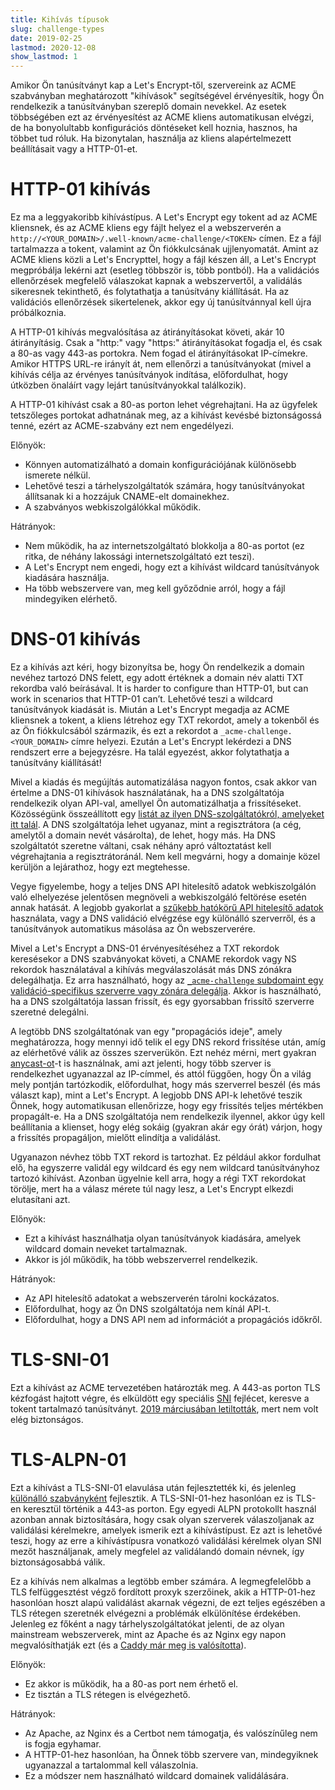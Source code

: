 ```yaml
---
title: Kihívás típusok
slug: challenge-types
date: 2019-02-25
lastmod: 2020-12-08
show_lastmod: 1
---
```



Amikor Ön tanúsítványt kap a Let's Encrypt-től, szervereink az ACME szabványban meghatározott "kihívások" segítségével érvényesítik, hogy Ön rendelkezik a tanúsítványban szereplő domain nevekkel. Az esetek többségében ezt az érvényesítést az ACME kliens automatikusan elvégzi, de ha bonyolultabb konfigurációs döntéseket kell hoznia, hasznos, ha többet tud róluk. Ha bizonytalan, használja az kliens alapértelmezett beállításait vagy a HTTP-01-et.

# HTTP-01 kihívás

Ez ma a leggyakoribb kihívástípus. A Let's Encrypt egy tokent ad az ACME kliensnek, és az ACME kliens egy fájlt helyez el a webszerverén a `http://<YOUR_DOMAIN>/.well-known/acme-challenge/<TOKEN>` címen. Ez a fájl tartalmazza a tokent, valamint az Ön fiókkulcsának ujjlenyomatát. Amint az ACME kliens közli a Let's Encrypttel, hogy a fájl készen áll, a Let's Encrypt megpróbálja lekérni azt (esetleg többször is, több pontból). Ha a validációs ellenőrzések megfelelő válaszokat kapnak a webszervertől, a validálás sikeresnek tekinthető, és folytathatja a tanúsítvány kiállítását. Ha az validációs ellenőrzések sikertelenek, akkor egy új tanúsítvánnyal kell újra próbálkoznia.

A HTTP-01 kihívás megvalósítása az átirányításokat követi, akár 10 átirányításig. Csak a "http:" vagy "https:" átirányításokat fogadja el, és csak a 80-as vagy 443-as portokra. Nem fogad el átirányításokat IP-címekre. Amikor HTTPS URL-re irányít át, nem ellenőrzi a tanúsítványokat (mivel a kihívás célja az érvényes tanúsítványok indítása, előfordulhat, hogy útközben önaláírt vagy lejárt tanúsítványokkal találkozik).

A HTTP-01 kihívást csak a 80-as porton lehet végrehajtani. Ha az ügyfelek tetszőleges portokat adhatnának meg, az a kihívást kevésbé biztonságossá tenné, ezért az ACME-szabvány ezt nem engedélyezi.

Előnyök:

 - Könnyen automatizálható a domain konfigurációjának különösebb ismerete nélkül.
 - Lehetővé teszi a tárhelyszolgáltatók számára, hogy tanúsítványokat állítsanak ki a hozzájuk CNAME-elt domainekhez.
 - A szabványos webkiszolgálókkal működik.

Hátrányok:

 - Nem működik, ha az internetszolgáltató blokkolja a 80-as portot (ez ritka, de néhány lakossági internetszolgáltató ezt teszi).
 - A Let's Encrypt nem engedi, hogy ezt a kihívást wildcard tanúsítványok kiadására használja.
 - Ha több webszervere van, meg kell győződnie arról, hogy a fájl mindegyiken elérhető.

# DNS-01 kihívás

Ez a kihívás azt kéri, hogy bizonyítsa be, hogy Ön rendelkezik a domain nevéhez tartozó DNS felett, egy adott értéknek a domain név alatti TXT rekordba való beírásával. It is harder to configure than HTTP-01, but can work in scenarios that HTTP-01 can’t. Lehetővé teszi a wildcard tanúsítványok kiadását is. Miután a Let's Encrypt megadja az ACME kliensnek a tokent, a kliens létrehoz egy TXT rekordot, amely a tokenből és az Ön fiókkulcsából származik, és ezt a rekordot a `_acme-challenge.<YOUR_DOMAIN>` címre helyezi. Ezután a Let's Encrypt lekérdezi a DNS rendszert erre a bejegyzésre. Ha talál egyezést, akkor folytathatja a tanúsítvány kiállítását!

Mivel a kiadás és megújítás automatizálása nagyon fontos, csak akkor van értelme a DNS-01 kihívások használatának, ha a DNS szolgáltatója rendelkezik olyan API-val, amellyel Ön automatizálhatja a frissítéseket. Közösségünk összeállított egy [listát az ilyen DNS-szolgáltatókról, amelyeket itt talál](https://community.letsencrypt.org/t/dns-providers-who-easily-integrate-with-lets-encrypt-dns-validation/86438). A DNS szolgáltatója lehet ugyanaz, mint a regisztrátora (a cég, amelytől a domain nevét vásárolta), de lehet, hogy más. Ha DNS szolgáltatót szeretne váltani, csak néhány apró változtatást kell végrehajtania a regisztrátoránál. Nem kell megvárni, hogy a domainje közel kerüljön a lejárathoz, hogy ezt megtehesse.

Vegye figyelembe, hogy a teljes DNS API hitelesítő adatok webkiszolgálón való elhelyezése jelentősen megnöveli a webkiszolgáló feltörése esetén annak hatását. A legjobb gyakorlat a [szűkebb hatókörű API hitelesítő adatok](https://www.eff.org/deeplinks/2018/02/technical-deep-dive-securing-automation-acme-dns-challenge-validation) használata, vagy a DNS validáció elvégzése egy különálló szerverről, és a tanúsítványok automatikus másolása az Ön webszerverére.

Mivel a Let's Encrypt a DNS-01 érvényesítéséhez a TXT rekordok keresésekor a DNS szabványokat követi, a CNAME rekordok vagy NS rekordok használatával a kihívás megválaszolását más DNS zónákra delegálhatja. Ez arra használható, hogy az [`_acme-challenge` subdomaint egy validáció-specifikus szerverre vagy zónára delegálja](https://www.eff.org/deeplinks/2018/02/technical-deep-dive-securing-automation-acme-dns-challenge-validation). Akkor is használható, ha a DNS szolgáltatója lassan frissít, és egy gyorsabban frissítő szerverre szeretné delegálni.

A legtöbb DNS szolgáltatónak van egy "propagációs ideje", amely meghatározza, hogy mennyi idő telik el egy DNS rekord frissítése után, amíg az elérhetővé válik az összes szerverükön. Ezt nehéz mérni, mert gyakran [anycast-ot](https://en.wikipedia.org/wiki/Anycast)-t is használnak, ami azt jelenti, hogy több szerver is rendelkezhet ugyanazzal az IP-címmel, és attól függően, hogy Ön a világ mely pontján tartózkodik, előfordulhat, hogy más szerverrel beszél (és más választ kap), mint a Let's Encrypt. A legjobb DNS API-k lehetővé teszik Önnek, hogy automatikusan ellenőrizze, hogy egy frissítés teljes mértékben propagált-e. Ha a DNS szolgáltatója nem rendelkezik ilyennel, akkor úgy kell beállítania a klienset, hogy elég sokáig (gyakran akár egy órát) várjon, hogy a frissítés propagáljon, mielőtt elindítja a validálást.

Ugyanazon névhez több TXT rekord is tartozhat. Ez például akkor fordulhat elő, ha egyszerre validál egy wildcard és egy nem wildcard tanúsítványhoz tartozó kihívást. Azonban ügyelnie kell arra, hogy a régi TXT rekordokat törölje, mert ha a válasz mérete túl nagy lesz, a Let's Encrypt elkezdi elutasítani azt.

Előnyök:

 - Ezt a kihívást használhatja olyan tanúsítványok kiadására, amelyek wildcard domain neveket tartalmaznak.
 - Akkor is jól működik, ha több webszerverrel rendelkezik.

Hátrányok:

 - Az API hitelesítő adatokat a webszerverén tárolni kockázatos.
 - Előfordulhat, hogy az Ön DNS szolgáltatója nem kínál API-t.
 - Előfordulhat, hogy a DNS API nem ad információt a propagációs időkről.

# TLS-SNI-01

Ezt a kihívást az ACME tervezetében határozták meg. A 443-as porton TLS kézfogást hajtott végre, és elküldött egy speciális [SNI](https://en.wikipedia.org/wiki/Server_Name_Indication) fejlécet, keresve a tokent tartalmazó tanúsítványt. [2019 márciusában letiltották](https://community.letsencrypt.org/t/march-13-2019-end-of-life-for-all-tls-sni-01-validation-support/74209), mert nem volt elég biztonságos.

# TLS-ALPN-01

Ezt a kihívást a TLS-SNI-01 elavulása után fejlesztették ki, és jelenleg [különálló szabványként](https://tools.ietf.org/html/rfc8737) fejlesztik. A TLS-SNI-01-hez hasonlóan ez is TLS-en keresztül történik a 443-as porton. Egy egyedi ALPN protokollt használ azonban annak biztosítására, hogy csak olyan szerverek válaszoljanak az validálási kérelmekre, amelyek ismerik ezt a kihívástípust. Ez azt is lehetővé teszi, hogy az erre a kihívástípusra vonatkozó validálási kérelmek olyan SNI mezőt használjanak, amely megfelel az validálandó domain névnek, így biztonságosabbá válik.

Ez a kihívás nem alkalmas a legtöbb ember számára. A legmegfelelőbb a TLS felfüggesztést végző fordított proxyk szerzőinek, akik a HTTP-01-hez hasonlóan hoszt alapú validálást akarnak végezni, de ezt teljes egészében a TLS rétegen szeretnék elvégezni a problémák elkülönítése érdekében. Jelenleg ez főként a nagy tárhelyszolgáltatókat jelenti, de az olyan mainstream webszerverek, mint az Apache és az Nginx egy napon megvalósíthatják ezt (és a [Caddy már meg is valósította](https://caddy.community/t/caddy-supports-the-acme-tls-alpn-challenge/4860)).

Előnyök:

 - Ez akkor is működik, ha a 80-as port nem érhető el.
 - Ez tisztán a TLS rétegen is elvégezhető.

Hátrányok:

 - Az Apache, az Nginx és a Certbot nem támogatja, és valószínűleg nem is fogja egyhamar.
 - A HTTP-01-hez hasonlóan, ha Önnek több szervere van, mindegyiknek ugyanazzal a tartalommal kell válaszolnia.
 - Ez a módszer nem használható wildcard domainek validálására.
